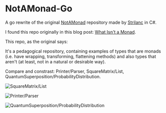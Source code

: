 NotAMonad-Go
============

A go rewrite of the original
[NotAMonad](https://github.com/Strilanc/NotAMonad) repository made by
[Strilanc](https://github.com/Strilanc) in C#.

I found this repo originally in this blog post: [What Isn't a
Monad](http://twistedoakstudios.com/blog/Post5485_what-isnt-a-monad).

This repo, as the original says:

It's a pedagogical repository, containing examples of types that are
monads (i.e. have wrapping, transforming, flattening methods) and also
types that aren't (at least, not in a natural or desirable way).

Compare and constrast: Printer/Parser, SquareMatrix/List,
QuantumSuperposition/ProbabilityDistribution.

![SquareMatrix/List](http://i.imgur.com/RD881RY.png)

![Printer/Parser](http://i.imgur.com/1d9XkY3.png)

![QuantumSuperposition/ProbabilityDistribution](http://i.imgur.com/pwGQC0P.png)
